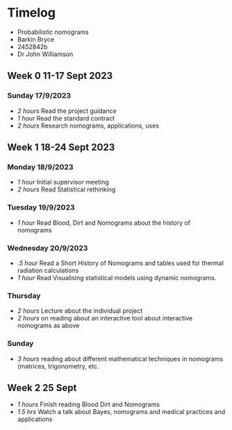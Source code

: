 # Timelog

* Probabilistic nomograms
* Barkin Bryce
* 2452842b
* Dr John Williamson 

## Week 0 11-17 Sept 2023
### Sunday 17/9/2023 

* *2 hours* Read the project guidance 
* *1 hour* Read the standard contract 
* *2 hours* Research nomograms, applications, uses 
## Week 1 18-24 Sept 2023 
### Monday 18/9/2023

* *1 hour* Initial supervisor meeting
* *2 hours* Read Statistical rethinking 

### Tuesday 19/9/2023 
* *1 hour* Read Blood, Dirt and Nomograms about the history of nomograms 

### Wednesday 20/9/2023 
* *.5 hour* Read a Short History of Nomograms and tables used for thermal radiation calculations 
* *1 hour* Read Visualising statistical models using dynamic nomograms.

### Thursday 
* *2 hours* Lecture about the individual project
* *2 hours* on reading about an interactive tool about interactive nomograms as above

### Sunday
* *3 hours* reading about different mathematical techniques in nomograms (matrices, trigonometry, etc. 

## Week 2 25 Sept
* *1 hours* Finish reading Blood Dirt and Nomograms 
* *1.5 hrs* Watch a talk about Bayes, nomograms and medical practices and applications 
